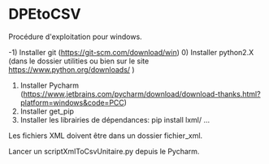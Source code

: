 # DPEtoCSV

Procédure d'exploitation pour windows.

-1) Installer git (https://git-scm.com/download/win)
0) Installer python2.X (dans le dossier utilities ou bien sur le site https://www.python.org/downloads/ )
1) Installer Pycharm (https://www.jetbrains.com/pycharm/download/download-thanks.html?platform=windows&code=PCC)
2) Installer get_pip
3) Installer les librairies de dépendances: pip install lxml/ ...

Les fichiers XML doivent être dans un dossier fichier_xml.

Lancer un scriptXmlToCsvUnitaire.py depuis le Pycharm.
